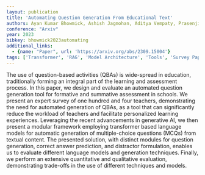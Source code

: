 ```yaml
---
layout: publication
title: 'Automating Question Generation From Educational Text'
authors: Ayan Kumar Bhowmick, Ashish Jagmohan, Aditya Vempaty, Prasenjit Dey, Leigh Hall, Jeremy Hartman, Ravi Kokku, Hema Maheshwari
conference: "Arxiv"
year: 2023
bibkey: bhowmick2023automating
additional_links:
  - {name: "Paper", url: 'https://arxiv.org/abs/2309.15004'}
tags: ['Transformer', 'RAG', 'Model Architecture', 'Tools', 'Survey Paper', 'Pretraining Methods']
---
```

The use of question-based activities (QBAs) is wide-spread in education,
traditionally forming an integral part of the learning and assessment process.
In this paper, we design and evaluate an automated question generation tool for
formative and summative assessment in schools. We present an expert survey of
one hundred and four teachers, demonstrating the need for automated generation
of QBAs, as a tool that can significantly reduce the workload of teachers and
facilitate personalized learning experiences. Leveraging the recent
advancements in generative AI, we then present a modular framework employing
transformer based language models for automatic generation of multiple-choice
questions (MCQs) from textual content. The presented solution, with distinct
modules for question generation, correct answer prediction, and distractor
formulation, enables us to evaluate different language models and generation
techniques. Finally, we perform an extensive quantitative and qualitative
evaluation, demonstrating trade-offs in the use of different techniques and
models.
